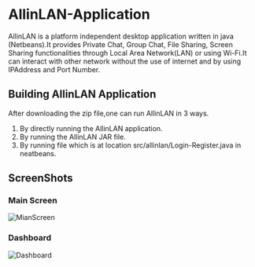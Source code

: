 # AllinLAN-Application
AllinLAN is a platform independent desktop application written in java (Netbeans).It provides Private Chat, Group Chat, File Sharing, Screen Sharing functionalities
through Local Area Network(LAN) or using Wi-Fi.It can interact with other network without the use of internet and by using IPAddress and Port Number.

## Building AllinLAN Application
After downloading the zip file,one can run AllinLAN in 3 ways.
1) By directly running the AllinLAN application.
2) By running the AllinLAN JAR file.
3) By running file which is at location src/allinlan/Login-Register.java in neatbeans.

## ScreenShots

### Main Screen


![MianScreen](https://user-images.githubusercontent.com/84918947/122164732-d7723580-ce94-11eb-9076-06abf09c5236.PNG)


### Dashboard

![Dashboard](https://user-images.githubusercontent.com/84918947/122165501-ec02fd80-ce95-11eb-83bc-4d3626e077e5.PNG)

